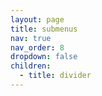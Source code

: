 ```yaml
---
layout: page
title: submenus
nav: true
nav_order: 8
dropdown: false
children:
  - title: divider
---
```

